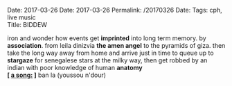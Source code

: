 Date: 2017-03-26
Date: 2017-03-26
Permalink: /20170326
Date: 
Tags: cph, live music  
Title: BIDDEW  
  
iron and wonder how events get **imprinted** into long term memory. by **association**. from leila dinizvia **the amen angel** to the pyramids of giza. then take the long way away from home and arrive just in time to queue up to **stargaze** for senegalese stars at the milky way, then get robbed by an indian with poor knowledge of human **anatomy**  
**[ [a song:](https://www.youtube.com/watch?v=pQmAlqul1AM) ]** ban la (youssou n'dour)  
